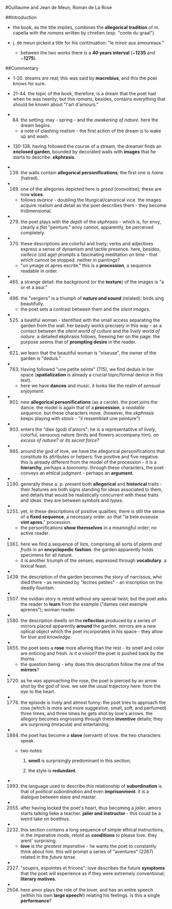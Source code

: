 #Guillaume and Jean de Meun, Roman de La Rose

##Introduction

- the book, as the title implies, combines the __allegorical tradition__ of m. capella with the _romans_ written by chretien (esp. "conte du graal").

- j. de meun picked a title for his continuation: "le miroir aux amoureaux."

	- between the two works there is a __40 years interval__ (~__1235__ and ~__1275__).

##Commentary


- 1-20. dreams are real; this was said by __macrobius__, and this the poet knows for sure.

- 21-44. the topic of the book, therefore, is a dream that the poet had when he was twenty; but this _romans_, besides, contains everything that should be known about "l'art d'amours."

- 84. the setting: may - spring - and the _awakening of nature_. here the dream begins.

	- a note of clashing realism - the first action of the dream is to wake up and wash.

- 130-138. having followed the course of a stream, the dreamer finds an __enclosed garden__, bounded by decorated walls with __images__ that he starts to describe. __ekphrasis__.

- 139. the walls contain __allegorical personifications__; the first one is _haine_ (hatred).

- 169. one of the allegories depicted here is _greed_ (convoitise); these are now __vices__.

	- follows _avarice_ - doubling the liturgical/canonical vice. the images acquire realism and detail as the poet describes them - they become tridimensional.

- 279. the poet plays with the _depth_ of the _ekphrasis_ - which is, for envy, clearly a _flat_ "peinture." envy cannot, apparently, be perceived completely.

- 370. these descriptions are colorful and lively; verbs and adjectives express a sense of dynamism and tactile presence. here, besides, _viellece_ (old age) prompts a fascinating meditation on time - that which cannot be stopped. neither in paintings?

	- "un ymage ot apres escrite." this is a __procession__, a sequence readable in order.

- 465. a strange detail: the background (or the __texture__) of the images is "a or et a asur."

- 496. the "vergiers" is a triumph of __nature and sound__ (related): birds sing beautifully.

	- the poet sets a contrast between them and the _silent images_.

- 525. a beatiful woman - identified with the small access separating the garden from the wall. her beauty works precisely in this way - as a contact between the _silent world of culture_ and the _lively world of nature_. a detailed ekphrasis follows, freexing her on the page. the purpose seems that of __prompting desire__ in the reader.

- 621. we learn that the beautiful woman is "oiseuse", the owner of the garden is "deduis."

- 763. Having followed "une petite seinte" (715), we find deduis in her space (__spatialization__ is already a crucial topic/formal device in this text).

	- here we have __dances__ and music. it looks like the realm of _sensual enjoyment_.

- 801. new __allegorical personifications__ (as a carole). the poet joins the dance. the model is again that of a __procession__, a _readable sequence_. but these characters move. (however, the _ekphrasis_ keeps playing with _stasis_ - "il ressemblait une peinture")

- 903. enters the "diex (god) d'amors"; he is a representatitve of _lively_, colorful, sensuous nature (birds and flowers accompany him). _an excess of nature? or its secret force?_

- 985. around the god of love, we have the allegorical personifications that constitute its attributes or helpers: five positive and five negative. this is already different from the model of the procession - it is a __hierarchy__, perhaps a _taxonomy_. through these characters, the poet conveys an ehtical judgment - perhaps an __argument__.

- 1190. generally these a. p. present both __allegorical__ and __historical__ traits - their features are both signs standing for ideas associated to them, and details that would be realistically concurrent with these traits and ideas. they are between _symbols_ and _types_.

- 1251. yet, in these descriptions of positive qualities, there is still the sense of a __fixed sequence__, a necessary order. so that "la bele ouseuse __vint apres__." procession.

	- the personifications __show themselves__ in a meaningful order; no active reader.

- 1361. here we find a sequence of lists, comprising all sorts of _plants and fruits_ in an __encyclopedic fashion__. the garden apparently holds specimens for all nature.

	- it is another triumph of the senses, expressed through __vocabulary__. a lexical feast.

- 1439. the description of the garden becomes the story of narcissus, who died there - as reminded by "lectres petites" - an inscription on the deadly fountain.

- 1507. the ovidian story is retold without any special twist; but the poet asks the reader to __learn__ from the example ("dames cest exemple aprenes"); woman reader.

- 1580. the description dwells on the __reflection__ produced by a series of mirrors placed apparently __around__ the garden. mirrors are a new optical object which the poet incorporates in his space - they allow for _love_ and _knowledge_.

- 1655. the poet sees a __rose__ more alluring than the rest - its smell and color are enticing and fresh. _is it a vision?_ the poet is pushed back by the thorns.

	- the question being - why does this description follow the one of the __mirrors__?

- 1720. as he was approaching the rose, the poet is pierced by an arrow shot by the god of love. we see the usual trajectory here: from the eye to the heart.

- 1776. the episode is lively and almost funny: the poet tries to approach the rose (which is more and more suggestive, small, soft, and perfumed) three times, and three times he gets shot by love's arrows. the allegory becomes engrossing through these __inventive__ details; they are surprising (miracula) and entertaining.

- 1884. the poet has become a __slave__ (servant) of love. the two characters speak.

	- two notes:

		1. __smell__ is surprisingly predominant in this section;

		2. the style is __redundant__.

- 1993. the language used to describe this relationship of __subordination__ is that of _political subordination_ and even __imprisonment__. it is a dialogue between slave and master.

- 2055. after having locked the poet's heart, thus becoming a _jailer_, amors starts talking lieke a teacher. __jailer and instructor__ - this could be a weird take on boethius.

- 2232. this section contains a long sequence of simple ethical instructions, in the imperative mode, retold as __conditions__ to please love. they arent' surprising.

	- __love__ is _the greatest imperative_ - he wants the poet to constantly think about him. this will prompt a series of "aventures" (2267) related in the _future tense_.

- 2327. "soupirs, espointes et fricons": love describes the future __symptoms__ that the poet will experience as if they were extremely conventional; __literary motives__.

- 2504. here amor plays the role of the lover, and has an entire speech (within his own __large speech__!) relating his feelings. is this a single __performance__?
